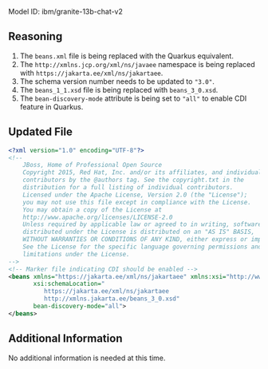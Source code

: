 Model ID: ibm/granite-13b-chat-v2
## Reasoning

1. The `beans.xml` file is being replaced with the Quarkus equivalent.
2. The `http://xmlns.jcp.org/xml/ns/javaee` namespace is being replaced with `https://jakarta.ee/xml/ns/jakartaee`.
3. The schema version number needs to be updated to `"3.0"`.
4. The `beans_1_1.xsd` file is being replaced with `beans_3_0.xsd`.
5. The `bean-discovery-mode` attribute is being set to `"all"` to enable CDI feature in Quarkus.

## Updated File

```xml
<?xml version="1.0" encoding="UTF-8"?>
<!--
    JBoss, Home of Professional Open Source
    Copyright 2015, Red Hat, Inc. and/or its affiliates, and individual
    contributors by the @authors tag. See the copyright.txt in the
    distribution for a full listing of individual contributors.
    Licensed under the Apache License, Version 2.0 (the "License");
    you may not use this file except in compliance with the License.
    You may obtain a copy of the License at
    http://www.apache.org/licenses/LICENSE-2.0
    Unless required by applicable law or agreed to in writing, software
    distributed under the License is distributed on an "AS IS" BASIS,
    WITHOUT WARRANTIES OR CONDITIONS OF ANY KIND, either express or implied.
    See the License for the specific language governing permissions and
    limitations under the License.
-->
<!-- Marker file indicating CDI should be enabled -->
<beans xmlns="https://jakarta.ee/xml/ns/jakartaee" xmlns:xsi="http://www.w3.org/2001/XMLSchema-instance"
       xsi:schemaLocation="
          https://jakarta.ee/xml/ns/jakartaee
          http://xmlns.jakarta.ee/beans_3_0.xsd"
       bean-discovery-mode="all">
</beans>
```

## Additional Information

No additional information is needed at this time.